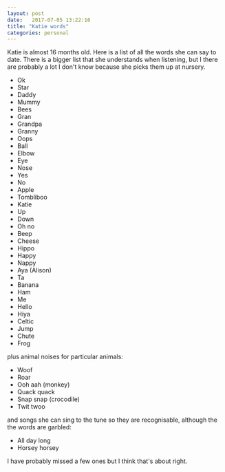 ```yaml
---
layout: post
date:   2017-07-05 13:22:16
title: "Katie words"
categories: personal
---
```


Katie is almost 16 months old. Here is a list of all the words she can say to date. There is a bigger list that she understands when listening, but I there are probably a lot I don't know because she picks them up at nursery.

* Ok
* Star
* Daddy
* Mummy
* Bees
* Gran
* Grandpa
* Granny
* Oops
* Ball
* Elbow
* Eye
* Nose
* Yes
* No
* Apple
* Tombliboo
* Katie
* Up
* Down
* Oh no
* Beep
* Cheese
* Hippo
* Happy
* Nappy
* Aya (Alison)
* Ta
* Banana
* Ham
* Me
* Hello
* Hiya
* Celtic
* Jump
* Chute
* Frog

plus animal noises for particular animals:

* Woof
* Roar
* Ooh aah (monkey)
* Quack quack
* Snap snap (crocodile)
* Twit twoo 

and songs she can sing to the tune so they are recognisable, although the the words are garbled:

* All day long
* Horsey horsey

I have probably missed a few ones but I think that's about right.
